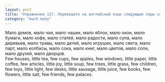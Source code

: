 ```yaml
---
layout: post
title: "Упражнение 117. Переведите на английский язык следующие пары слов."
category: "much many"
---
```

<section class="question">
Мало домов, мало чая, мало чашек, мало яблок, мало окон, мало бумаги, мало кофе, мало статей, мало  радости, мало супа, мало деревьев, мало травы, мало детей, мало игрушек, мало света, мало парт, мало колбасы, мало сока, мало книг, мало  цветов, мало соли, мало друзей, мало дворцов.
</section>

<section class="answer">
Few houses, little tea, few cups, few apples, few windows, little paper, little coffee, few articles, little joy, little soup, few trees, little grass, few children, few toys, little light, few desks, little sausage, little juice, few books, few flowers, little salt, few friends, few palaces.
</section>